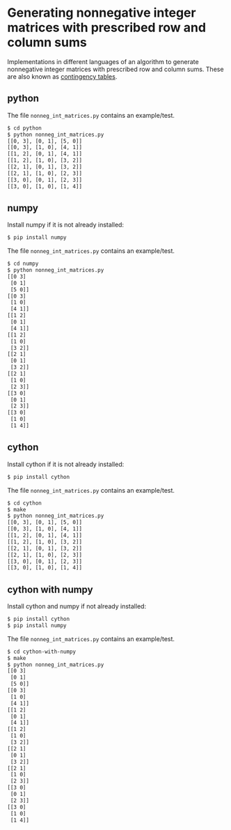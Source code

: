 # Generating nonnegative integer matrices with prescribed row and column sums

Implementations in different languages of an algorithm to generate nonnegative
integer matrices with prescribed row and column sums. These are also known as
[contingency tables](https://en.wikipedia.org/wiki/Contingency_table).


## python

The file `nonneg_int_matrices.py` contains an example/test.
```bash
$ cd python
$ python nonneg_int_matrices.py
[[0, 3], [0, 1], [5, 0]]
[[0, 3], [1, 0], [4, 1]]
[[1, 2], [0, 1], [4, 1]]
[[1, 2], [1, 0], [3, 2]]
[[2, 1], [0, 1], [3, 2]]
[[2, 1], [1, 0], [2, 3]]
[[3, 0], [0, 1], [2, 3]]
[[3, 0], [1, 0], [1, 4]]
```

## numpy

Install numpy if it is not already installed:
```bash
$ pip install numpy
```

The file `nonneg_int_matrices.py` contains an example/test.
```bash
$ cd numpy
$ python nonneg_int_matrices.py
[[0 3]
 [0 1]
 [5 0]]
[[0 3]
 [1 0]
 [4 1]]
[[1 2]
 [0 1]
 [4 1]]
[[1 2]
 [1 0]
 [3 2]]
[[2 1]
 [0 1]
 [3 2]]
[[2 1]
 [1 0]
 [2 3]]
[[3 0]
 [0 1]
 [2 3]]
[[3 0]
 [1 0]
 [1 4]]
```

## cython

Install cython if it is not already installed:
```bash
$ pip install cython
```

The file `nonneg_int_matrices.py` contains an example/test.
```bash
$ cd cython
$ make
$ python nonneg_int_matrices.py
[[0, 3], [0, 1], [5, 0]]
[[0, 3], [1, 0], [4, 1]]
[[1, 2], [0, 1], [4, 1]]
[[1, 2], [1, 0], [3, 2]]
[[2, 1], [0, 1], [3, 2]]
[[2, 1], [1, 0], [2, 3]]
[[3, 0], [0, 1], [2, 3]]
[[3, 0], [1, 0], [1, 4]]
```

## cython with numpy

Install cython and numpy if not already installed:
```bash
$ pip install cython
$ pip install numpy
```

The file `nonneg_int_matrices.py` contains an example/test.
```bash
$ cd cython-with-numpy
$ make
$ python nonneg_int_matrices.py
[[0 3]
 [0 1]
 [5 0]]
[[0 3]
 [1 0]
 [4 1]]
[[1 2]
 [0 1]
 [4 1]]
[[1 2]
 [1 0]
 [3 2]]
[[2 1]
 [0 1]
 [3 2]]
[[2 1]
 [1 0]
 [2 3]]
[[3 0]
 [0 1]
 [2 3]]
[[3 0]
 [1 0]
 [1 4]]
```
